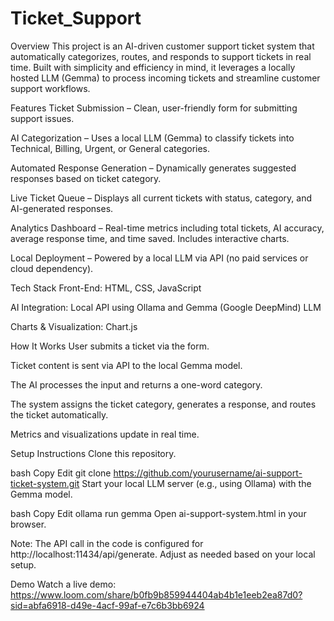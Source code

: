 # Ticket_Support

Overview
This project is an AI-driven customer support ticket system that automatically categorizes, routes, and responds to support tickets in real time. Built with simplicity and efficiency in mind, it leverages a locally hosted LLM (Gemma) to process incoming tickets and streamline customer support workflows.

Features
Ticket Submission – Clean, user-friendly form for submitting support issues.

AI Categorization – Uses a local LLM (Gemma) to classify tickets into Technical, Billing, Urgent, or General categories.

Automated Response Generation – Dynamically generates suggested responses based on ticket category.

Live Ticket Queue – Displays all current tickets with status, category, and AI-generated responses.

Analytics Dashboard – Real-time metrics including total tickets, AI accuracy, average response time, and time saved. Includes interactive charts.

Local Deployment – Powered by a local LLM via API (no paid services or cloud dependency).

Tech Stack
Front-End: HTML, CSS, JavaScript

AI Integration: Local API using Ollama and Gemma (Google DeepMind) LLM

Charts & Visualization: Chart.js

How It Works
User submits a ticket via the form.

Ticket content is sent via API to the local Gemma model.

The AI processes the input and returns a one-word category.

The system assigns the ticket category, generates a response, and routes the ticket automatically.

Metrics and visualizations update in real time.

Setup Instructions
Clone this repository.

bash
Copy
Edit
git clone https://github.com/yourusername/ai-support-ticket-system.git
Start your local LLM server (e.g., using Ollama) with the Gemma model.

bash
Copy
Edit
ollama run gemma
Open ai-support-system.html in your browser.

Note: The API call in the code is configured for http://localhost:11434/api/generate. Adjust as needed based on your local setup.

Demo
Watch a live demo: https://www.loom.com/share/b0fb9b859944404ab4b1e1eeb2ea87d0?sid=abfa6918-d49e-4acf-99af-e7c6b3bb6924
